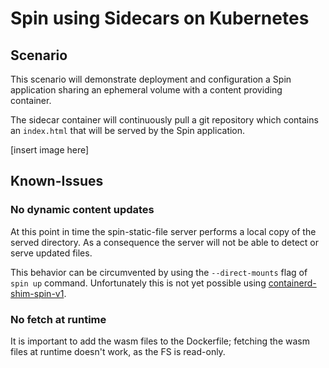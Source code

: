 # Spin using Sidecars on Kubernetes

## Scenario

This scenario will demonstrate deployment and configuration a Spin application sharing an ephemeral volume with a content providing container.

The sidecar container will continuously pull a git repository which contains an `index.html` that will be served by the Spin application.

[insert image here]

## Known-Issues

### No dynamic content updates

At this point in time the spin-static-file server performs a local copy of the served directory. As a consequence the server will not be able to detect or serve updated files.

This behavior can be circumvented by using the `--direct-mounts` flag of `spin up` command. Unfortunately this is not yet possible using [containerd-shim-spin-v1](https://github.com/deislabs/containerd-wasm-shims/tree/main/containerd-shim-spin-v1).

### No fetch at runtime

It is important to add the wasm files to the Dockerfile; fetching the wasm files at runtime doesn't work, as the FS is read-only.
